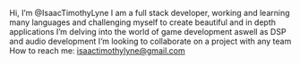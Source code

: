 Hi, I’m @IsaacTimothyLyne
I am a full stack developer, working and learning many languages and challenging myself to create beautiful and in depth applications
I’m delving into the world of game development aswell as DSP and audio development
I’m looking to collaborate on a project with any team
How to reach me: isaactimothylyne@gmail.com
